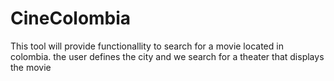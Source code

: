 # CineColombia
This tool will provide functionallity to search for a movie located in colombia. the user defines the city and we search for a theater that displays the movie
